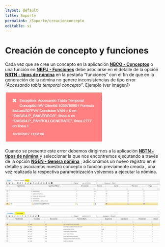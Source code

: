 ```yaml
---
layout: default
title: Soporte
permalink: /Soporte/creacionconcepto
editable: si
---
```


# Creación de concepto y funciones

Cada vez que se cree un concepto en la aplicación [**NBCO - Conceptos**](http://docs.oasiscom.com/Operacion/hrm/nomina/nbasica/nbco) o una función en [**NBFU - Funciones**](http://docs.oasiscom.com/Operacion/hrm/nomina/nbasica/nbfu) debe asociarse en el detalle de la opción [**NBTN - tipos de nómina**](http://docs.oasiscom.com/Operacion/hrm/nomina/nbasica/nbtn) en la pestaña “funciones” con el fin de que en la generación de la nómina no genere inconsistencias de tipo error _“Accesando tabla temporal concepto”_. Ejemplo (ver imagen1)  

![](nbco.png)

Cuando se presente este error debemos dirigirnos a la aplicación [**NBTN - tipos de nómina**](http://docs.oasiscom.com/Operacion/hrm/nomina/nbasica/nbtn) y seleccionar la que nos encontremos ejecutando a través de la opción [**NGEN - Genera nómina**](http://docs.oasiscom.com/Operacion/hrm/nomina/nnomina/ngen) , adicionamos un nuevo registro en el detalle y asociamos nuestro concepto o función previamente creada , una vez realizada la respectiva parametrización volvemos a ejecutar la nómina.  

![](nbco1.png)



